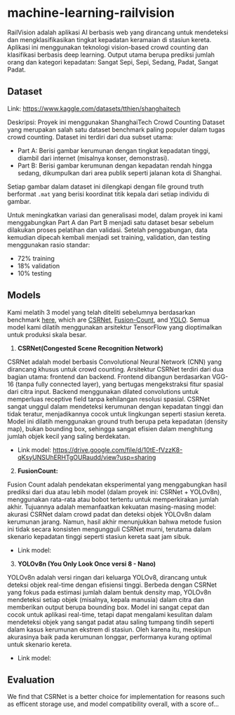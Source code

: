 # machine-learning-railvision

RailVision adalah aplikasi AI berbasis web yang dirancang untuk mendeteksi dan mengklasifikasikan tingkat kepadatan keramaian di stasiun kereta. Aplikasi ini menggunakan teknologi vision-based crowd counting dan klasifikasi berbasis deep learning. Output utama berupa prediksi jumlah orang dan kategori kepadatan: Sangat Sepi, Sepi, Sedang, Padat, Sangat Padat.

## Dataset
Link: https://www.kaggle.com/datasets/tthien/shanghaitech

Deskripsi:
Proyek ini menggunakan ShanghaiTech Crowd Counting Dataset yang merupakan salah satu dataset benchmark paling populer dalam tugas crowd counting. Dataset ini terdiri dari dua subset utama:
- Part A: Berisi gambar kerumunan dengan tingkat kepadatan tinggi, diambil dari internet (misalnya konser, demonstrasi).
- Part B: Berisi gambar kerumunan dengan kepadatan rendah hingga sedang, dikumpulkan dari area publik seperti jalanan kota di Shanghai.

Setiap gambar dalam dataset ini dilengkapi dengan file ground truth berformat `.mat` yang berisi koordinat titik kepala dari setiap individu di gambar.

Untuk meningkatkan variasi dan generalisasi model, dalam proyek ini kami menggabungkan Part A dan Part B menjadi satu dataset besar sebelum dilakukan proses pelatihan dan validasi. Setelah penggabungan, data kemudian dipecah kembali menjadi set training, validation, dan testing menggunakan rasio standar:
- 72% training
- 18% validation
- 10% testing

## Models
Kami melatih 3 model yang telah diteliti sebelumnya berdasarkan benchmark [here](https://paperswithcode.com/sota/crowd-counting-on-shanghaitech-a), which are [CSRNet](), [Fusion-Count](), and [YOLO](). Semua model kami dilatih menggunakan arsitektur TensorFlow yang dioptimalkan untuk produksi skala besar.

1. **CSRNet(Congested Scene Recognition Network)**

CSRNet adalah model berbasis Convolutional Neural Network (CNN) yang dirancang khusus untuk crowd counting. Arsitektur CSRNet terdiri dari dua bagian utama: frontend dan backend. Frontend dibangun berdasarkan VGG-16 (tanpa fully connected layer), yang bertugas mengekstraksi fitur spasial dari citra input. Backend menggunakan dilated convolutions untuk memperluas receptive field tanpa kehilangan resolusi spasial. CSRNet sangat unggul dalam mendeteksi kerumunan dengan kepadatan tinggi dan tidak teratur, menjadikannya cocok untuk lingkungan seperti stasiun kereta. Model ini dilatih menggunakan ground truth berupa peta kepadatan (density map), bukan bounding box, sehingga sangat efisien dalam menghitung jumlah objek kecil yang saling berdekatan.

- Link model: https://drive.google.com/file/d/10tE-fVzzK8-qKsyUNSUhERHTgOURaudd/view?usp=sharing

2. **FusionCount:**

Fusion Count adalah pendekatan eksperimental yang menggabungkan hasil prediksi dari dua atau lebih model (dalam proyek ini: CSRNet + YOLOv8n), menggunakan rata-rata atau bobot tertentu untuk memperkirakan jumlah akhir. Tujuannya adalah memanfaatkan kekuatan masing-masing model: akurasi CSRNet dalam crowd padat dan deteksi objek YOLOv8n dalam kerumunan jarang. Namun, hasil akhir menunjukkan bahwa metode fusion ini tidak secara konsisten mengungguli CSRNet murni, terutama dalam skenario kepadatan tinggi seperti stasiun kereta saat jam sibuk.

- Link model:

3. **YOLOv8n (You Only Look Once versi 8 - Nano)**

YOLOv8n adalah versi ringan dari keluarga YOLOv8, dirancang untuk deteksi objek real-time dengan efisiensi tinggi. Berbeda dengan CSRNet yang fokus pada estimasi jumlah dalam bentuk density map, YOLOv8n mendeteksi setiap objek (misalnya, kepala manusia) dalam citra dan memberikan output berupa bounding box. Model ini sangat cepat dan cocok untuk aplikasi real-time, tetapi dapat mengalami kesulitan dalam mendeteksi objek yang sangat padat atau saling tumpang tindih seperti dalam kasus kerumunan ekstrem di stasiun. Oleh karena itu, meskipun akurasinya baik pada kerumunan longgar, performanya kurang optimal untuk skenario kereta.

- Link model:

## Evaluation
We find that CSRNet is a better choice for implementation for reasons such as efficent storage use, and model compatibility overall, with a score of...
